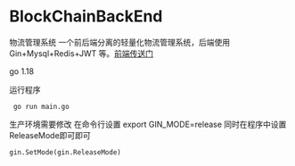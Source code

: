 # BlockChainBackEnd

物流管理系统
一个前后端分离的轻量化物流管理系统，后端使用Gin+Mysql+Redis+JWT 等。[前端传送门](https://gitee.com/dcolor/traceability-system)

go 1.18

运行程序
```
 go run main.go
```
生产环境需要修改
在命令行设置
export GIN_MODE=release
同时在程序中设置ReleaseMode即可即可
```
gin.SetMode(gin.ReleaseMode)

```